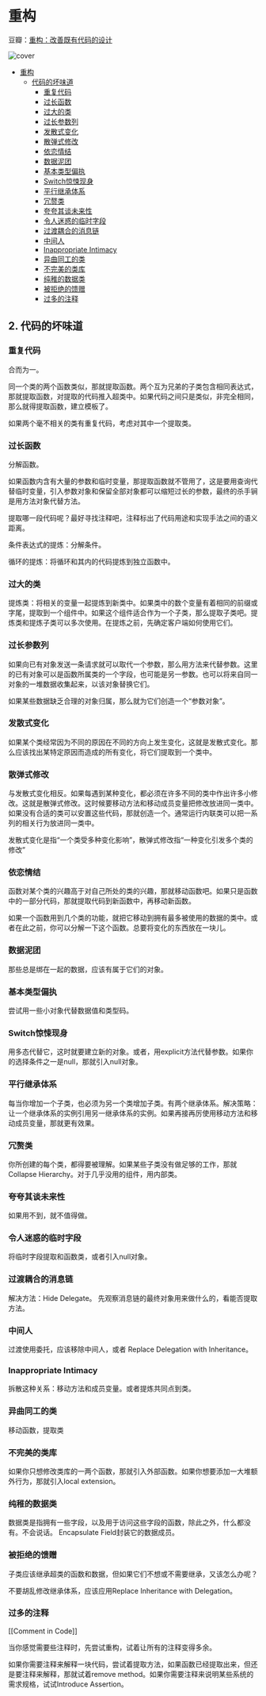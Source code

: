 # 重构

豆瓣：[重构：改善既有代码的设计](https://book.douban.com/subject/4262627/)

![cover](https://img3.doubanio.com/view/subject/l/public/s4157180.jpg)

- [重构](#重构)
  - [代码的坏味道](#代码的坏味道)
    - [重复代码](#重复代码)
    - [过长函数](#过长函数)
    - [过大的类](#过大的类)
    - [过长参数列](#过长参数列)
    - [发散式变化](#发散式变化)
    - [散弹式修改](#散弹式修改)
    - [依恋情结](#依恋情结)
    - [数据泥团](#数据泥团)
    - [基本类型偏执](#基本类型偏执)
    - [Switch惊悚现身](#switch惊悚现身)
    - [平行继承体系](#平行继承体系)
    - [冗赘类](#冗赘类)
    - [夸夸其谈未来性](#夸夸其谈未来性)
    - [令人迷惑的临时字段](#令人迷惑的临时字段)
    - [过渡耦合的消息链](#过渡耦合的消息链)
    - [中间人](#中间人)
    - [Inappropriate Intimacy](#inappropriateintimacy)
    - [异曲同工的类](#异曲同工的类)
    - [不完美的类库](#不完美的类库)
    - [纯稚的数据类](#纯稚的数据类)
    - [被拒绝的馈赠](#被拒绝的馈赠)
    - [过多的注释](#过多的注释)

## 2. 代码的坏味道

### 重复代码

合而为一。

同一个类的两个函数类似，那就提取函数。两个互为兄弟的子类包含相同表达式，那就提取函数，对提取的代码推入超类中。如果代码之间只是类似，非完全相同，那么就得提取函数，建立模板了。

如果两个毫不相关的类有重复代码，考虑对其中一个提取类。

### 过长函数

分解函数。

如果函数内含有大量的参数和临时变量，那提取函数就不管用了，这是要用查询代替临时变量，引入参数对象和保留全部对象都可以缩短过长的参数，最终的杀手锏是用方法对象代替方法。

提取哪一段代码呢？最好寻找注释吧，注释标出了代码用途和实现手法之间的语义距离。

条件表达式的提炼：分解条件。

循环的提炼：将循环和其内的代码提炼到独立函数中。

### 过大的类

提炼类：将相关的变量一起提炼到新类中。如果类中的数个变量有着相同的前缀或字尾，提取到一个组件中。如果这个组件适合作为一个子类，那么提取子类吧。提炼类和提炼子类可以多次使用。在提炼之前，先确定客户端如何使用它们。

### 过长参数列

如果向已有对象发送一条请求就可以取代一个参数，那么用方法来代替参数。这里的已有对象可以是函数所属类的一个字段，也可能是另一参数。也可以将来自同一对象的一堆数据收集起来，以该对象替换它们。

如果某些数据缺乏合理的对象归属，那么就为它们创造一个“参数对象”。

### 发散式变化

如果某个类经常因为不同的原因在不同的方向上发生变化，这就是发散式变化。那么应该找出某特定原因而造成的所有变化，将它们提取到一个类中。

### 散弹式修改

与发散式变化相反。如果每遇到某种变化，都必须在许多不同的类中作出许多小修改。这就是散弹式修改。这时候要移动方法和移动成员变量把修改放进同一类中。如果没有合适的类可以安置这些代码，那就创造一个。通常运行内联类可以把一系列的相关行为放进同一类中。

发散式变化是指“一个类受多种变化影响”，散弹式修改指“一种变化引发多个类的修改”

### 依恋情结

函数对某个类的兴趣高于对自己所处的类的兴趣，那就移动函数吧。如果只是函数中的一部分代码，那就提取代码到新函数中，再移动新函数。

如果一个函数用到几个类的功能，就把它移动到拥有最多被使用的数据的类中。或者在此之前，你可以分解一下这个函数。总要将变化的东西放在一块儿。

### 数据泥团

那些总是绑在一起的数据，应该有属于它们的对象。

### 基本类型偏执

尝试用一些小对象代替数据值和类型码。

### Switch惊悚现身

用多态代替它，这时就要建立新的对象。或者，用explicit方法代替参数。如果你的选择条件之一是null，那就引入null对象。

### 平行继承体系

每当你增加一个子类，也必须为另一个类增加子类。有两个继承体系。解决策略：让一个继承体系的实例引用另一继承体系的实例。如果再接再厉使用移动方法和移动成员变量，那就更有效果。

### 冗赘类

你所创建的每个类，都得要被理解。如果某些子类没有做足够的工作，那就 Collapse Hierarchy。对于几乎没用的组件，用内部类。

### 夸夸其谈未来性

如果用不到，就不值得做。

### 令人迷惑的临时字段

将临时字段提取和函数类，或者引入null对象。

### 过渡耦合的消息链

解决方法：Hide Delegate。
先观察消息链的最终对象用来做什么的，看能否提取方法。

### 中间人

过渡使用委托，应该移除中间人，或者 Replace Delegation with Inheritance。

### Inappropriate Intimacy

拆散这种关系：移动方法和成员变量。或者提炼共同点到类。

### 异曲同工的类

移动函数，提取类

### 不完美的类库

如果你只想修改类库的一两个函数，那就引入外部函数。如果你想要添加一大堆额外行为，那就引入local extension。

### 纯稚的数据类

数据类是指拥有一些字段，以及用于访问这些字段的函数，除此之外，什么都没有。不会说话。
Encapsulate Field封装它的数据成员。

### 被拒绝的馈赠

子类应该继承超类的函数和数据，但如果它们不想或不需要继承，又该怎么办呢？

不要胡乱修改继承体系，应该应用Replace Inheritance with Delegation。

### 过多的注释

[[Comment in Code]]

当你感觉需要些注释时，先尝试重构，试着让所有的注释变得多余。

如果你需要注释来解释一块代码，尝试着提取方法，如果函数已经提取出来，但还是要注释来解释，那就试着remove method。如果你需要注释来说明某些系统的需求规格，试试Introduce Assertion。
